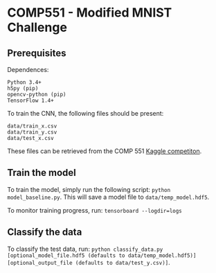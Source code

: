 # COMP551 - Modified MNIST Challenge

## Prerequisites

Dependences: 

```
Python 3.4+
h5py (pip)
opencv-python (pip)
TensorFlow 1.4+
```

To train the CNN, the following files should be present:

```
data/train_x.csv
data/train_y.csv
data/test_x.csv
```

These files can be retrieved from the COMP 551 [Kaggle competiton](https://www.kaggle.com/c/comp551-modified-mnist/data).

## Train the model

To train the model, simply run the following script: `python model_baseline.py`. This will save a model file to `data/temp_model.hdf5`.

To monitor training progress, run: `tensorboard --logdir=logs`

## Classify the data

To classify the test data, run: `python classify_data.py [optional_model_file.hdf5 (defaults to data/temp_model.hdf5)] [optional_output_file (defaults to data/test_y.csv)]`.
